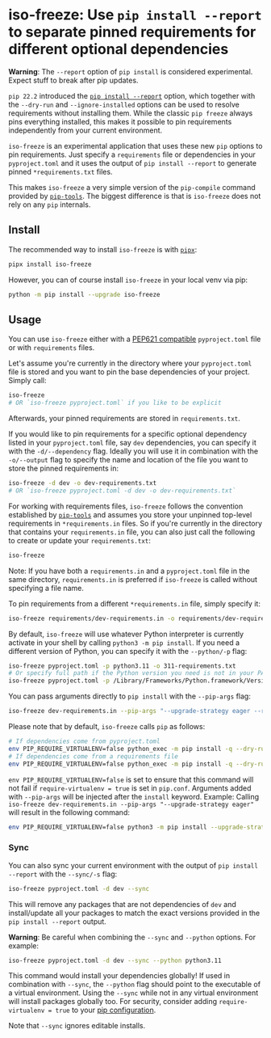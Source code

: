 # iso-freeze: Use `pip install --report` to separate pinned requirements for different optional dependencies

**Warning**: The `--report` option of `pip install` is considered experimental. Expect stuff to break after pip updates.

`pip 22.2` introduced the [`pip install --report`](https://pip.pypa.io/en/latest/reference/installation-report/) option, which together with the `--dry-run` and `--ignore-installed` options can be used to resolve requirements without installing them. While the classic `pip freeze` always pins everything installed, this makes it possible to pin requirements independently from your current environment.

`iso-freeze` is an experimental application that uses these new `pip` options to pin requirements. Just specify a `requirements` file or dependencies in your `pyproject.toml` and it uses the output of `pip install --report` to generate pinned `*requirements.txt` files.

This makes `iso-freeze` a very simple version of the `pip-compile` command provided by [`pip-tools`](https://github.com/jazzband/pip-tools). The biggest difference is that is `iso-freeze` does not rely on any `pip` internals.

## Install

The recommended way to install `iso-freeze` is with [`pipx`](https://pypa.github.io/pipx/):

```bash
pipx install iso-freeze
```

However, you can of course install `iso-freeze` in your local venv via pip:

```bash
python -m pip install --upgrade iso-freeze
```

## Usage

You can use `iso-freeze` either with a [PEP621 compatible](https://peps.python.org/pep-0621/) `pyproject.toml` file or with `requirements` files.

Let's assume you're currently in the directory where your `pyproject.toml` file is stored and you want to pin the base dependencies of your project. Simply call:

```bash
iso-freeze
# OR `iso-freeze pyproject.toml` if you like to be explicit
```

Afterwards, your pinned requirements are stored in `requirements.txt`.

If you would like to pin requirements for a specific optional dependency listed in your `pyproject.toml` file, say `dev` dependencies, you can specify it with the `-d/--dependency` flag. Ideally you will use it in combination with the `-o/--output` flag to specify the name and location of the file you want to store the pinned requirements in:

```bash
iso-freeze -d dev -o dev-requirements.txt
# OR `iso-freeze pyproject.toml -d dev -o dev-requirements.txt`
```

For working with requirements files, `iso-freeze` follows the convention established by [`pip-tools`](https://github.com/jazzband/pip-tools) and assumes you store your unpinned top-level requirements in `*requirements.in` files. So if you're currently in the directory that contains your `requirements.in` file, you can also just call the following to create or update your `requirements.txt`:

```bash
iso-freeze
```

Note: If you have both a `requirements.in` and a `pyproject.toml` file in the same directory, `requirements.in` is preferred if `iso-freeze` is called without specifying a file name.

To pin requirements from a different `*requirements.in` file, simply specify it:

```bash
iso-freeze requirements/dev-requirements.in -o requirements/dev-requirements.txt
```

By default, `iso-freeze` will use whatever Python interpreter is currently activate in your shell by calling `python3 -m pip install`. If you need a different version of Python, you can specify it with the `--python/-p` flag:

```bash
iso-freeze pyproject.toml -p python3.11 -o 311-requirements.txt
# Or specify full path if the Python version you need is not in your PATH:
iso-freeze pyproject.toml -p /Library/Frameworks/Python.framework/Versions/3.11/bin/python -o 311-requirements.txt
```

You can pass arguments directly to `pip install` with the `--pip-args` flag:

```bash
iso-freeze dev-requirements.in --pip-args "--upgrade-strategy eager --require-hashes"
```

Please note that by default, `iso-freeze` calls `pip` as follows:

```bash
# If dependencies come from pyproject.toml 
env PIP_REQUIRE_VIRTUALENV=false python_exec -m pip install -q --dry-run --ignore-installed --report - package1 package2
# If dependencies come from a requirements file
env PIP_REQUIRE_VIRTUALENV=false python_exec -m pip install -q --dry-run --ignore-installed --report - -r requirements_file
```

`env PIP_REQUIRE_VIRTUALENV=false` is set to ensure that this command will not fail if `require-virtualenv = true` is set in `pip.conf`. Arguments added with `--pip-args` will be injected after the `install` keyword. Example: Calling `iso-freeze dev-requirements.in --pip-args "--upgrade-strategy eager"` will result in the following command:

```bash
env PIP_REQUIRE_VIRTUALENV=false python3 -m pip install --upgrade-strategy eager -q --dry-run --ignore-installed --report - -r dev-requirements.in
```

### Sync

You can also sync your current environment with the output of `pip install --report` with the `--sync/-s` flag:

```bash
iso-freeze pyproject.toml -d dev --sync
```

This will remove any packages that are not dependencies of `dev` and install/update all your packages to match the exact versions provided in the `pip install --report` output.

**Warning**: Be careful when combining the `--sync` and `--python` options. For example:

```bash
iso-freeze pyproject.toml -d dev --sync --python python3.11
```

This command would install your dependencies globally! If used in combination with `--sync`, the `--python` flag should point to the executable of a virtual environment. Using the `--sync` while not in any virtual environment will install packages globally too. For security, consider adding `require-virtualenv = true` to your [pip configuration](https://pip.pypa.io/en/stable/topics/configuration/?highlight=require-virtualenv#configuration-files).

Note that `--sync` ignores editable installs.
